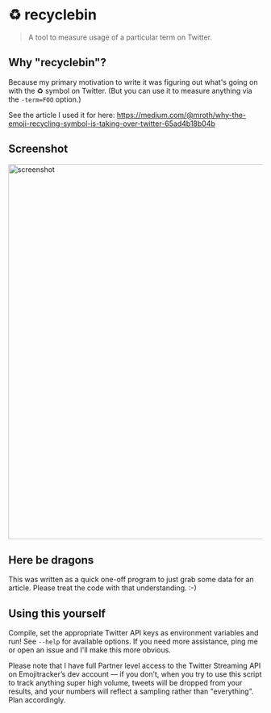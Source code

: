 # :recycle: recyclebin
> A tool to measure usage of a particular term on Twitter.

Why "recyclebin"?
-----------------
Because my primary motivation to write it was figuring out what's going on with
the :recycle: symbol on Twitter. (But you can use it to measure anything via the
`-term=FOO` option.)

See the article I used it for here:
https://medium.com/@mroth/why-the-emoji-recycling-symbol-is-taking-over-twitter-65ad4b18b04b

Screenshot
----------
<img width="696" height="743" src="https://user-images.githubusercontent.com/40650/32742490-99bd1e02-c877-11e7-8ee1-657ed40e942a.png" alt="screenshot">


Here be dragons
---------------
This was written as a quick one-off program to just grab some data for an article.
Please treat the code with that understanding. :-)

Using this yourself
-------------------
Compile, set the appropriate Twitter API keys as environment variables and run!
See `--help` for available options. If you need more assistance, ping me or open
an issue and I'll make this more obvious.

Please note that I have full Partner level access to the Twitter Streaming API on
Emojitracker’s dev account — if you don’t, when you try to use this script to
track anything super high volume, tweets will be dropped from your results, and
your numbers will reflect a sampling rather than "everything". Plan accordingly.

